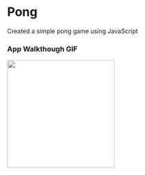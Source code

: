 # Pong
Created a simple pong game using JavaScript
### App Walkthough GIF
<img src="hhttp://g.recordit.co/C8RYr197Aa.gif" width=250><br>

